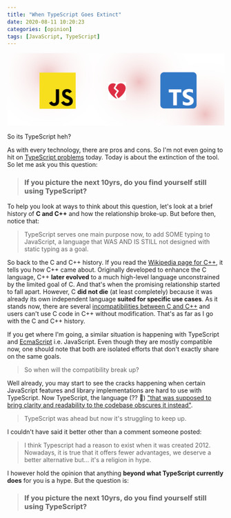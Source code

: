 ```yaml
---
title: "When TypeScript Goes Extinct"
date: 2020-08-11 10:20:23
categories: [opinion]
tags: [JavaScript, TypeScript]
---
```


![No one](/images/2020-typescript-extinct.png)

So its TypeScript heh?

As with every technology, there are pros and cons. So I'm not even going to hit
on
[TypeScript problems](https://everyday.codes/javascript/7-really-good-reasons-not-to-use-typescript/)
today. Today is about the extinction of the tool. So let me ask you this
question:

> ### If you picture the next 10yrs, do you find yourself still using TypeScript?

To help you look at ways to think about this question, let's look at a brief
history of **C and C++** and how the relationship broke-up. But before then,
notice that:

> TypeScript serves one main purpose now, to add SOME typing to JavaScript, a
> language that WAS AND IS STILL not designed with static typing as a goal.

So back to the C and C++ history. If you read the
[Wikipedia page for C++](https://en.wikipedia.org/wiki/C%2B%2B), it tells you
how C++ came about. Originally developed to enhance the C language, C++ **later
evolved** to a much high-level language unconstrained by the limited goal of C.
And that's when the promising relationship started to fall apart. However, C
**did not die** (at least completely) because it was already its own independent
language **suited for specific use cases**. As it stands now, there are several
[incompatibilities between C and C++](https://en.wikipedia.org/wiki/Compatibility_of_C_and_C%2B%2B)
and users can't use C code in C++ without modification. That's as far as I go
with the C and C++ history.

If you get where I'm going, a similar situation is happening with TypeScript and
[EcmaScript](https://en.wikipedia.org/wiki/ECMAScript) i.e. JavaScript. Even
though they are mostly compatible now, one should note that both are isolated
efforts that don't exactly share on the same goals.

> So when will the compatibility break up?

Well already, you may start to see the cracks happening when certain JavaScript
features and library implementations are hard to use with TypeScript. Now
TypeScript, the language (?? 🤔️)
["that was supposed to bring clarity and readability to the codebase obscures it instead"](https://everyday.codes/javascript/7-really-good-reasons-not-to-use-typescript/).

> TypeScript was ahead but now it's struggling to keep up.

I couldn't have said it better other than a comment someone posted:

> I think Typescript had a reason to exist when it was created 2012. Nowadays,
> it is true that it offers fewer advantages, we deserve a better alternative
> but… it's a religion in hype.

I however hold the opinion that anything **beyond what TypeScript currently
does** for you is a hype. But the question is:

> ### If you picture the next 10yrs, do you find yourself still using TypeScript?
